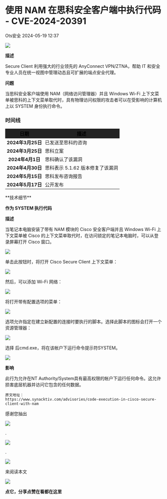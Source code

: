 #  使用 NAM 在思科安全客户端中执行代码 - CVE-2024-20391   
 Ots安全   2024-05-19 12:37  
  
![](https://mmbiz.qpic.cn/mmbiz_gif/bL2iaicTYdZn7gtxSFZlfuCW6AdQib8Q1onbR0U2h9icP1eRO6wH0AcyJmqZ7USD0uOYncCYIH7ZEE8IicAOPxyb9IA/640?wx_fmt=gif "")  
  
**描述**  
  
Secure Client 利用强大的行业领先的 AnyConnect VPN/ZTNA，帮助 IT 和安全专业人员在统一视图中管理动态且可扩展的端点安全代理。  
  
  
**问题**  
  
当思科安全客户端使用 NAM（网络访问管理器）并且 Windows Wi-Fi 上下文菜单被思科的上下文菜单取代时，具有物理访问权限的攻击者可以在受影响的计算机上以 SYSTEM 身份执行命令。  
### 时间线  
  
<table><thead style="background-color: rgb(34, 34, 34);color: white;"><tr><th style="padding-right: 5px;padding-left: 5px;text-align: center;"><span style="vertical-align: inherit;color: rgb(0, 0, 0);font-size: 15px;">日期</span></th><th style="padding-right: 5px;padding-left: 5px;text-align: center;"><span style="vertical-align: inherit;color: rgb(0, 0, 0);font-size: 15px;">描述</span></th></tr></thead><tbody><tr><td style="padding-right: 5px;padding-left: 5px;text-align: center;font-weight: bold;"><span style="vertical-align: inherit;font-size: 15px;">2024年3月25日</span></td><td style="padding-right: 5px;padding-left: 5px;"><span style="vertical-align: inherit;font-size: 15px;">已发送至思科的咨询</span></td></tr><tr><td style="padding-right: 5px;padding-left: 5px;text-align: center;font-weight: bold;"><span style="vertical-align: inherit;font-size: 15px;">2024年3月25日</span></td><td style="padding-right: 5px;padding-left: 5px;"><span style="vertical-align: inherit;font-size: 15px;">思科立案</span></td></tr><tr><td style="padding-right: 5px;padding-left: 5px;text-align: center;font-weight: bold;"><span style="vertical-align: inherit;font-size: 15px;">2024年4月1日</span></td><td style="padding-right: 5px;padding-left: 5px;"><span style="vertical-align: inherit;font-size: 15px;">思科确认了该漏洞</span></td></tr><tr><td style="padding-right: 5px;padding-left: 5px;text-align: center;font-weight: bold;"><span style="vertical-align: inherit;font-size: 15px;">2024年4月30日</span></td><td style="padding-right: 5px;padding-left: 5px;"><span style="vertical-align: inherit;font-size: 15px;">思科表示 5.1.62 版本修复了该漏洞</span></td></tr><tr><td style="padding-right: 5px;padding-left: 5px;text-align: center;font-weight: bold;"><span style="vertical-align: inherit;font-size: 15px;">2024年5月15日</span></td><td style="padding-right: 5px;padding-left: 5px;"><span style="vertical-align: inherit;font-size: 15px;">思科发布咨询</span><span style="vertical-align: inherit;font-size: 15px;">报告</span></td></tr><tr><td style="padding-right: 5px;padding-left: 5px;text-align: center;font-weight: bold;"><span style="vertical-align: inherit;font-size: 15px;">2024年5月17日</span></td><td style="padding-right: 5px;padding-left: 5px;"><span style="vertical-align: inherit;font-size: 15px;">公开发布</span></td></tr></tbody></table>  
**技术细节**  
  
**作为 SYSTEM 执行代码**  
  
**描述**  
  
当笔记本电脑安装了带有 NAM 模块的 Cisco 安全客户端并且 Windows Wi-Fi 上下文菜单被 Cisco 的上下文菜单取代时，在访问锁定的笔记本电脑时，可以从登录屏幕打开 Cisco 窗口。  
  
![](https://mmbiz.qpic.cn/sz_mmbiz_jpg/rWGOWg48taeqARjJmib1eYQ3vr3dr52woblgaMxMeee3SB5360ZXva8N9YnGUQgsnWCEfyYIgADdao2DuvOBXvA/640?wx_fmt=jpeg&from=appmsg "")  
  
单击此按钮时，将打开 Cisco Secure Client 上下文菜单：  
  
![](https://mmbiz.qpic.cn/sz_mmbiz_jpg/rWGOWg48taeqARjJmib1eYQ3vr3dr52wobNSPbortJZrmBnoW21K3nKeZd7ash84KZSYdQTMPA0kiaiaHcGHWuczg/640?wx_fmt=jpeg&from=appmsg "")  
  
然后，可以添加 Wi-Fi 网络：  
  
![](https://mmbiz.qpic.cn/sz_mmbiz_jpg/rWGOWg48taeqARjJmib1eYQ3vr3dr52wolyn1Ggm6TX02IJfZUWJzTvsKMybRjpfZ7ibvicpaR2icYibJPqMIZ6DD5Q/640?wx_fmt=jpeg&from=appmsg "")  
  
将打开带有配置选项的菜单：  
  
![](https://mmbiz.qpic.cn/sz_mmbiz_jpg/rWGOWg48taeqARjJmib1eYQ3vr3dr52woGJvD6g4hD0YQzqRB0HbdR0CGWO7wzicolxkrvicoBSznELmLsC6RqHGQ/640?wx_fmt=jpeg&from=appmsg "")  
  
选项允许指定在建立新配置的连接时要执行的脚本。选择此脚本的图标会打开一个资源管理器：  
  
![](https://mmbiz.qpic.cn/sz_mmbiz_jpg/rWGOWg48taeqARjJmib1eYQ3vr3dr52wo9apOBAXpTiaWbkL8hoEeZ0oKwgNgybDOSTyjl0Qhr498jMk8gsbnsNQ/640?wx_fmt=jpeg&from=appmsg "")  
  
选择 后cmd.exe，将在该帐户下运行命令提示符SYSTEM。  
  
![](https://mmbiz.qpic.cn/sz_mmbiz_jpg/rWGOWg48taeqARjJmib1eYQ3vr3dr52woeshqEeXMub7xibE0DBZzh08KrbVTFbfYnbMasmdgCECTrGYI3N6teag/640?wx_fmt=jpeg&from=appmsg "")  
  
**影响**  
  
此行为允许在NT Authority/System具有最高权限的帐户下运行任何命令。这允许损害底层机器并访问它包含的任何数据。  
```
原文地址：
https://www.synacktiv.com/advisories/code-execution-in-cisco-secure-client-with-nam
```  
  
  
  
  
  
感谢您抽出  
  
![](https://mmbiz.qpic.cn/mmbiz_gif/Ljib4So7yuWgdSBqOibtgiaYWjL4pkRXwycNnFvFYVgXoExRy0gqCkqvrAghf8KPXnwQaYq77HMsjcVka7kPcBDQw/640?wx_fmt=gif "")  
  
.  
  
![](https://mmbiz.qpic.cn/mmbiz_gif/Ljib4So7yuWgdSBqOibtgiaYWjL4pkRXwycd5KMTutPwNWA97H5MPISWXLTXp0ibK5LXCBAXX388gY0ibXhWOxoEKBA/640?wx_fmt=gif "")  
  
.  
  
![](https://mmbiz.qpic.cn/mmbiz_gif/Ljib4So7yuWgdSBqOibtgiaYWjL4pkRXwycU99fZEhvngeeAhFOvhTibttSplYbBpeeLZGgZt41El4icmrBibojkvLNw/640?wx_fmt=gif "")  
  
来阅读本文  
  
![](https://mmbiz.qpic.cn/mmbiz_gif/Ljib4So7yuWge7Mibiad1tV0iaF8zSD5gzicbxDmfZCEL7vuOevN97CwUoUM5MLeKWibWlibSMwbpJ28lVg1yj1rQflyQ/640?wx_fmt=gif "")  
  
**点它，分享点赞在看都在这里**  
  
